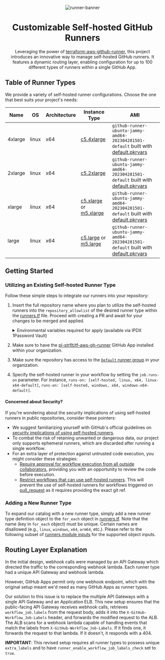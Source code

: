 <div align="center">

![runner-banner](https://github.com/pl-strflt/tf-aws-gh-runner/assets/6688074/ef8ede5b-a2fe-45c1-8564-66eeb8ba0fdb)

# Customizable Self-hosted GitHub Runners

Leveraging the power of [terraform-aws-github-runner](https://github.com/philips-labs/terraform-aws-github-runner), this project introduces an innovative way to manage self-hosted GitHub runners. It features a dynamic routing layer, enabling configuration for up to 100 different types of runners within a single GitHub App.

</div>

## Table of Runner Types

We provide a variety of self-hosted runner configurations. Choose the one that best suits your project's needs:

| Name | OS | Architecture | Instance Type | AMI |
| --- | --- | --- | --- | --- |
| 4xlarge | linux | x64 | [c5.4xlarge](https://instances.vantage.sh/?selected=c5.4xlarge) | `github-runner-ubuntu-jammy-amd64-202304281501-default` built with [default.pkrvars](images/ubuntu-jammy/default.pkrvars.hcl) |
| 2xlarge | linux | x64 | [c5.2xlarge](https://instances.vantage.sh/?selected=c5.2xlarge) | `github-runner-ubuntu-jammy-amd64-202304281501-default` built with [default.pkrvars](images/ubuntu-jammy/default.pkrvars.hcl) |
| xlarge | linux | x64 | [c5.xlarge](https://instances.vantage.sh/?selected=c5.xlarge) or [m5.xlarge](https://instances.vantage.sh/?selected=m5.xlarge) | `github-runner-ubuntu-jammy-amd64-202304281501-default` built with [default.pkrvars](images/ubuntu-jammy/default.pkrvars.hcl) |
| large | linux | x64 | [c5.large](https://instances.vantage.sh/?selected=c5.large) or [m5.large](https://instances.vantage.sh/?selected=m5.large) | `github-runner-ubuntu-jammy-amd64-202304281501-default` built with [default.pkrvars](images/ubuntu-jammy/default.pkrvars.hcl) |

## Getting Started

### Utilizing an Existing Self-hosted Runner Type

Follow these simple steps to integrate our runners into your repository:

1. Insert the full repository name where you plan to utilize the self-hosted runners into the `repository_allowlist` of the desired runner type within the [runners.tf](runners.tf) file. Proceed with creating a PR and await for your changes to be merged and applied.
    <details>
      <summary>Environmental variables required for apply (available via IPDX 1Password Vault)</summary>

      ```
      export AWS_ACCESS_KEY_ID
      export AWS_SECRET_ACCESS_KEY
      export AWS_REGION
      export TF_VAR_github_app_id
      export TF_VAR_email # An email address to which alerts are sent
      export TF_VAR_github_webhook_secret
      export TF_VAR_github_app_key_base64
      ```
    </details>
2. Make sure to have the [pl-strflt/tf-aws-gh-runner](https://github.com/apps/pl-strflt-tf-aws-gh-runner) GitHub App installed within your organization.
3. Make sure the repository has access to the [`Default` runner group](https://docs.github.com/en/actions/hosting-your-own-runners/managing-self-hosted-runners/using-self-hosted-runners-in-a-workflow#about-self-hosted-runner-groups) in your organization.
4. Specify the self-hosted runner in your workflow by setting the `job.runs-on` parameter. For instance, `runs-on: [self-hosted, linux, x64, linux-x64-default]`, `runs-on: [self-hosted, windows, x64, windows-x64-default]`.

#### Concerned about Security?

If you're wondering about the security implications of using self-hosted runners in public repositories, consider these pointers:

- We suggest familiarizing yourself with GitHub's official guidelines on [security implications of using self-hosted runners](https://docs.github.com/en/actions/hosting-your-own-runners/about-self-hosted-runners#self-hosted-runner-security).
- To combat the risk of retaining unwanted or dangerous data, our project only supports ephemeral runners, which are discarded after running a single workflow.
- For an extra layer of protection against untrusted code execution, you might consider these strategies:
  - [Require approval for workflow execution from all outside collaborators](https://docs.github.com/en/repositories/managing-your-repositorys-settings-and-features/enabling-features-for-your-repository/managing-github-actions-settings-for-a-repository#controlling-changes-from-forks-to-workflows-in-public-repositories), providing you with an opportunity to review the code before execution.
  - [Restrict workflows that can use self-hosted runners](https://docs.github.com/en/actions/hosting-your-own-runners/managing-access-to-self-hosted-runners-using-groups#changing-the-access-policy-of-a-self-hosted-runner-group). This will prevent the use of self-hosted runners for workflows triggered on [pull_request](https://docs.github.com/en/actions/using-workflows/events-that-trigger-workflows#pull_request) as it requires providing the exact git ref.

### Adding a New Runner Type

To expand our catalog with a new runner type, simply add a new runner type definition object to the `for_each` object in [runners.tf](runners.tf). Note that the name (key in `for_each` object) must be unique. Certain names are disallowed (e.g., `linux`, `windows`, `x64`, `arm64`, etc.). Please refer to the following subset of [runners module inputs](https://github.com/philips-labs/terraform-aws-github-runner#inputs) for the supported object inputs.

## Routing Layer Explanation

In the initial design, webhook calls were managed by an API Gateway which directed the traffic to the corresponding webhook lambda. Each runner type had a unique API Gateway and webhook lambda.

However, GitHub Apps permit only one webhook endpoint, which with the original setup meant we'd need as many GitHub Apps as runner types.

Our solution to this issue is to replace the multiple API Gateways with a single API Gateway and an Application ELB. This new setup ensures that the public-facing API Gateway receives webhook calls, retrieves `workflow_job.labels` from the request body, adds it into the `X-GitHub-Workflow_Job-Labels` header, and forwards the modified request to the ALB. The ALB scans for a webhook lambda capable of handling events that match the labels from `X-GitHub-Workflow_Job-Labels`. If it finds one, it forwards the request to that lambda. If it doesn't, it responds with a 404.

**IMPORTANT**: This revised setup requires all runner types to possess unique `extra_labels` and to have `runner_enable_workflow_job_labels_check` set to `true`.
